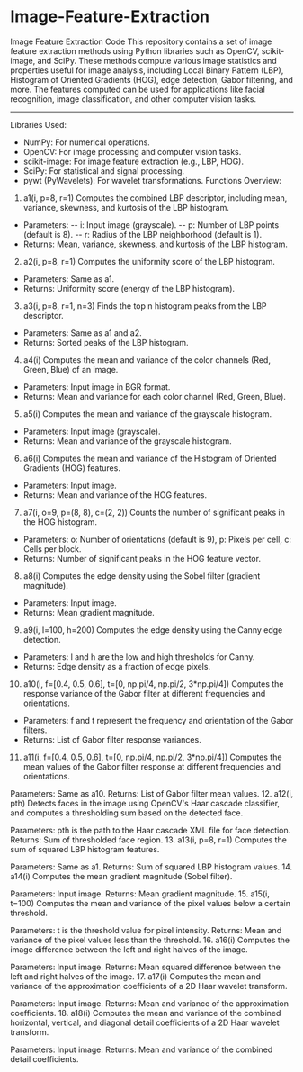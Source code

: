 # Image-Feature-Extraction

Image Feature Extraction Code
This repository contains a set of image feature extraction methods using Python libraries such as OpenCV, scikit-image, and SciPy. These methods compute various image statistics and properties useful for image analysis, including Local Binary Pattern (LBP), Histogram of Oriented Gradients (HOG), edge detection, Gabor filtering, and more. The features computed can be used for applications like facial recognition, image classification, and other computer vision tasks.
***
Libraries Used:
- NumPy: For numerical operations.
- OpenCV: For image processing and computer vision tasks.
- scikit-image: For image feature extraction (e.g., LBP, HOG).
- SciPy: For statistical and signal processing.
- pywt (PyWavelets): For wavelet transformations.
Functions Overview:
1. a1(i, p=8, r=1)
Computes the combined LBP descriptor, including mean, variance, skewness, and kurtosis of the LBP histogram.

- Parameters:
-- i: Input image (grayscale).
-- p: Number of LBP points (default is 8).
-- r: Radius of the LBP neighborhood (default is 1).
- Returns: Mean, variance, skewness, and kurtosis of the LBP histogram.
2. a2(i, p=8, r=1)
Computes the uniformity score of the LBP histogram.

- Parameters: Same as a1.
- Returns: Uniformity score (energy of the LBP histogram).
3. a3(i, p=8, r=1, n=3)
Finds the top n histogram peaks from the LBP descriptor.

- Parameters: Same as a1 and a2.
- Returns: Sorted peaks of the LBP histogram.
4. a4(i)
Computes the mean and variance of the color channels (Red, Green, Blue) of an image.

- Parameters: Input image in BGR format.
- Returns: Mean and variance for each color channel (Red, Green, Blue).
5. a5(i)
Computes the mean and variance of the grayscale histogram.

- Parameters: Input image (grayscale).
- Returns: Mean and variance of the grayscale histogram.
6. a6(i)
Computes the mean and variance of the Histogram of Oriented Gradients (HOG) features.

- Parameters: Input image.
- Returns: Mean and variance of the HOG features.
7. a7(i, o=9, p=(8, 8), c=(2, 2))
Counts the number of significant peaks in the HOG histogram.

- Parameters: o: Number of orientations (default is 9), p: Pixels per cell, c: Cells per block.
- Returns: Number of significant peaks in the HOG feature vector.
8. a8(i)
Computes the edge density using the Sobel filter (gradient magnitude).

- Parameters: Input image.
- Returns: Mean gradient magnitude.
9. a9(i, l=100, h=200)
Computes the edge density using the Canny edge detection.

- Parameters: l and h are the low and high thresholds for Canny.
- Returns: Edge density as a fraction of edge pixels.
10. a10(i, f=[0.4, 0.5, 0.6], t=[0, np.pi/4, np.pi/2, 3*np.pi/4])
Computes the response variance of the Gabor filter at different frequencies and orientations.

- Parameters: f and t represent the frequency and orientation of the Gabor filters.
- Returns: List of Gabor filter response variances.
11. a11(i, f=[0.4, 0.5, 0.6], t=[0, np.pi/4, np.pi/2, 3*np.pi/4])
Computes the mean values of the Gabor filter response at different frequencies and orientations.

Parameters: Same as a10.
Returns: List of Gabor filter mean values.
12. a12(i, pth)
Detects faces in the image using OpenCV's Haar cascade classifier, and computes a thresholding sum based on the detected face.

Parameters: pth is the path to the Haar cascade XML file for face detection.
Returns: Sum of thresholded face region.
13. a13(i, p=8, r=1)
Computes the sum of squared LBP histogram features.

Parameters: Same as a1.
Returns: Sum of squared LBP histogram values.
14. a14(i)
Computes the mean gradient magnitude (Sobel filter).

Parameters: Input image.
Returns: Mean gradient magnitude.
15. a15(i, t=100)
Computes the mean and variance of the pixel values below a certain threshold.

Parameters: t is the threshold value for pixel intensity.
Returns: Mean and variance of the pixel values less than the threshold.
16. a16(i)
Computes the image difference between the left and right halves of the image.

Parameters: Input image.
Returns: Mean squared difference between the left and right halves of the image.
17. a17(i)
Computes the mean and variance of the approximation coefficients of a 2D Haar wavelet transform.

Parameters: Input image.
Returns: Mean and variance of the approximation coefficients.
18. a18(i)
Computes the mean and variance of the combined horizontal, vertical, and diagonal detail coefficients of a 2D Haar wavelet transform.

Parameters: Input image.
Returns: Mean and variance of the combined detail coefficients.

